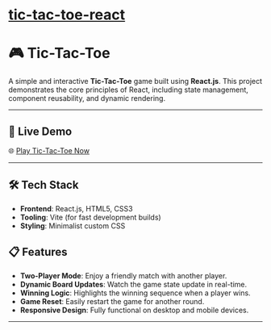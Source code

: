 # [tic-tac-toe-react](https://tic-tac-toe-react-lgkl-pky9cbrs4-siwanitechs-projects.vercel.app/)


# 🎮 Tic-Tac-Toe

A simple and interactive **Tic-Tac-Toe** game built using **React.js**. This project demonstrates the core principles of React, including state management, component reusability, and dynamic rendering.

---

## 🚀 Live Demo

🌐 [Play Tic-Tac-Toe Now](https://tic-tac-toe-react-lgkl-pky9cbrs4-siwanitechs-projects.vercel.app/)  


---

## 🛠️ Tech Stack

- **Frontend**: React.js, HTML5, CSS3
- **Tooling**: Vite (for fast development builds)
- **Styling**: Minimalist custom CSS


## 📋 Features

- **Two-Player Mode**: Enjoy a friendly match with another player.
- **Dynamic Board Updates**: Watch the game state update in real-time.
- **Winning Logic**: Highlights the winning sequence when a player wins.
- **Game Reset**: Easily restart the game for another round.
- **Responsive Design**: Fully functional on desktop and mobile devices.

---


